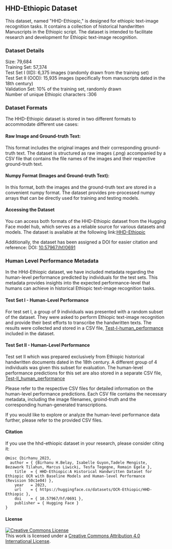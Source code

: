 ## HHD-Ethiopic Dataset
This dataset, named "HHD-Ethiopic," is designed for ethiopic text-image recognition tasks. It contains a collection of historical handwritten Manuscripts in the Ethiopic script. The dataset is intended to facilitate research and development for Ethiopic text-image recognition.

### Dataset Details
Size: 79,684 <br>
Training Set: 57,374 <br>
Test Set I (IID): 6,375 images (randomly drawn from the training set) <br>
Test Set II (OOD): 15,935 images (specifically from manuscripts dated in the 18th century) <br>
Validation Set: 10% of the training set, randomly drawn <br>
Number of unique Ethiopic characters :306

### Dataset Formats
The HHD-Ethiopic dataset is stored in two different formats to accommodate different use cases:

#### Raw Image and Ground-truth Text:

This format includes the original images and their corresponding ground-truth text.
The dataset is structured as raw images (.png) accompanied by a CSV file that contains the file names of the images and their respective ground-truth text.

#### Numpy Format (Images and Ground-truth Text):

In this format, both the images and the ground-truth text are stored in a convenient numpy format.
The dataset provides pre-processed numpy arrays that can be directly used for training and testing models.

#### Accessing the Dataset
You can access both formats of the HHD-Ethiopic dataset from the Hugging Face model hub, which serves as a reliable source for various datasets and models. The dataset is available at the following link:[HHD-Ethiopic](https://huggingface.co/datasets/OCR-Ethiopic/HHD-Ethiopic)

Additionally, the dataset has been assigned a DOI for easier citation and reference: DOI: [10.57967/hf/0691](https://huggingface.co/datasets/OCR-Ethiopic/HHD-Ethiopic)

### Human Level Performance Metadata
In the HHd-Ethiopic dataset, we have included metadata regarding the human-level performance predicted by individuals for the test sets. This metadata provides insights into the expected performance-level that humans can achieve in historical Ethiopic text-image recognition tasks.

#### Test Set I  - Human-Level Performance
For test set I, a group of 9 individuals was presented with a random subset of the dataset. They were asked to perform Ethiopic text-image recognition and provide their best efforts to transcribe the handwritten texts. The results were collected and stored in a CSV file, [Test-I-human_performance](https://github.com/bdu-birhanu/HHD-Ethiopic/blob/main/Dataset/human-level-predictions/6375_new_all.csv) included in the dataset.

#### Test Set II - Human-Level Performance
Test set II which was prepared exclusively from Ethiopic historical handwritten documents dated in the 18th century. A different group  of 4 individuals was given this subset for evaluation.  The human-level performance predictions for this set are also stored in a separate CSV file, [Test-II_human_performance](https://github.com/bdu-birhanu/HHD-Ethiopic/blob/main/Dataset/human-level-predictions/15935_new_all.csv)

Please refer to the respective CSV files for detailed information on the human-level performance predictions. Each CSV file contains the necessary metadata, including the image filenames, groind-truth and the corresponding human-generated transcriptions.

If you would like to explore or analyze the human-level performance data further, please refer to the provided CSV files.



#### Citation
If you use the hhd-ethiopic dataset in your research, please consider citing it:

```
@misc {birhanu_2023,
  author = { {Birhanu H.Belay, Isabelle Guyon,Tadele Mengiste, Bezawork Tilahun, Marcus Liwicki, Tesfa Tegegne, Romain Egele },
	title  = { HHD-Ethiopic:A Historical Handwritten Dataset for Ethiopic OCR with Baseline Models and Human-level Performance (Revision 50c1e04) },
	year   = 2023,
	url    = { https://huggingface.co/datasets/OCR-Ethiopic/HHD-Ethiopic },
	doi    = { 10.57967/hf/0691 },
	publisher = { Hugging Face }
}
```

#### License
<a rel="license" href="http://creativecommons.org/licenses/by/4.0/"><img alt="Creative Commons License" style="border-width:0" src="https://i.creativecommons.org/l/by/4.0/88x31.png" /></a><br />This work is licensed under a <a rel="license" href="http://creativecommons.org/licenses/by/4.0/">Creative Commons Attribution 4.0 International License</a>.
